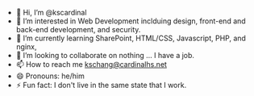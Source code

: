- 👋 Hi, I’m @kscardinal
- 👀 I’m interested in Web Development inclduing design, front-end and back-end development, and security.
- 🌱 I’m currently learning SharePoint, HTML/CSS, Javascript, PHP, and nginx,
- 💞️ I’m looking to collaborate on nothing ... I have a job.
- 📫 How to reach me kschang@cardinalhs.net
- 😄 Pronouns: he/him
- ⚡ Fun fact: I don't live in the same state that I work.

<!---
kscardinal/kscardinal is a ✨ special ✨ repository because its `README.md` (this file) appears on your GitHub profile.
You can click the Preview link to take a look at your changes.
--->
